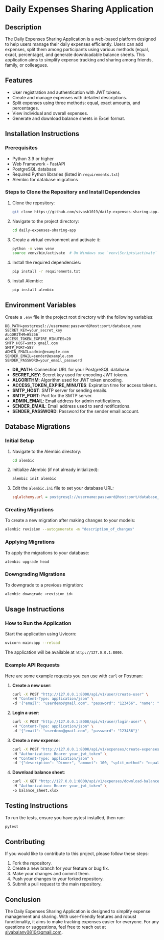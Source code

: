 # Daily Expenses Sharing Application

## Description
The Daily Expenses Sharing Application is a web-based platform designed to help users manage their daily expenses efficiently. Users can add expenses, split them among participants using various methods (equal, exact, percentage), and generate downloadable balance sheets. This application aims to simplify expense tracking and sharing among friends, family, or colleagues.

## Features
- User registration and authentication with JWT tokens.
- Create and manage expenses with detailed descriptions.
- Split expenses using three methods: equal, exact amounts, and percentages.
- View individual and overall expenses.
- Generate and download balance sheets in Excel format.

## Installation Instructions

### Prerequisites
- Python 3.9 or higher
- Web Framework - FastAPI
- PostgreSQL database
- Required Python libraries (listed in `requirements.txt`)
- Alembic for database migrations

### Steps to Clone the Repository and Install Dependencies
1. Clone the repository:
   ```bash
   git clone https://github.com/sivasb1019/daily-expenses-sharing-app.git
   ```

2. Navigate to the project directory:
   ```bash
   cd daily-expenses-sharing-app
   ```

3. Create a virtual environment and activate it:
   ```bash
   python -m venv venv
   source venv/bin/activate  # On Windows use `venv\Scripts\activate`
   ```

4. Install the required dependencies:
   ```bash
   pip install -r requirements.txt
   ```

5. Install Alembic:
   ```bash
   pip install alembic
   ```

## Environment Variables
Create a `.env` file in the project root directory with the following variables:

```
DB_PATH=postgresql://username:password@host:port/database_name
SECRET_KEY=your_secret_key
ALGORITHM=HS256
ACCESS_TOKEN_EXPIRE_MINUTES=20
SMTP_HOST=smtp.gmail.com
SMTP_PORT=587
ADMIN_EMAIL=admin@example.com
SENDER_EMAIL=sender@example.com
SENDER_PASSWORD=your_email_password
```

- **DB_PATH**: Connection URL for your PostgreSQL database.
- **SECRET_KEY**: Secret key used for encoding JWT tokens.
- **ALGORITHM**: Algorithm used for JWT token encoding.
- **ACCESS_TOKEN_EXPIRE_MINUTES**: Expiration time for access tokens.
- **SMTP_HOST**: SMTP server for sending emails.
- **SMTP_PORT**: Port for the SMTP server.
- **ADMIN_EMAIL**: Email address for admin notifications.
- **SENDER_EMAIL**: Email address used to send notifications.
- **SENDER_PASSWORD**: Password for the sender email account.

## Database Migrations

### Initial Setup
1. Navigate to the Alembic directory:
   ```bash
   cd alembic
   ```

2. Initialize Alembic (if not already initialized):
   ```bash
   alembic init alembic
   ```

3. Edit the `alembic.ini` file to set your database URL:
   ```ini
   sqlalchemy.url = postgresql://username:password@host:port/database_name
   ```

### Creating Migrations
To create a new migration after making changes to your models:
```bash
alembic revision --autogenerate -m "description_of_changes"
```

### Applying Migrations
To apply the migrations to your database:
```bash
alembic upgrade head
```

### Downgrading Migrations
To downgrade to a previous migration:
```bash
alembic downgrade <revision_id>
```

## Usage Instructions

### How to Run the Application
Start the application using Uvicorn:
```bash
uvicorn main:app --reload
```
The application will be available at `http://127.0.0.1:8000`.

### Example API Requests
Here are some example requests you can use with `curl` or Postman:

1. **Create a new user**:
   ```bash
   curl -X POST "http://127.0.0.1:8000/api/v1/user/create-user" \
   -H "Content-Type: application/json" \
   -d '{"email": "userdemo@gmail.com", "password": "123456", "name": "Demo User", "mobile": "9876543210"}'
   ```

2. **Login a user**:
   ```bash
   curl -X POST "http://127.0.0.1:8000/api/v1/user/login-user" \
   -H "Content-Type: application/json" \
   -d '{"email": "userdemo@gmail.com", "password": "123456"}'
   ```

3. **Create a new expense**:
   ```bash
   curl -X POST "http://127.0.0.1:8000/api/v1/expenses/create-expenses" \
   -H "Authorization: Bearer your_jwt_token" \
   -H "Content-Type: application/json" \
   -d '{"description": "Dinner", "amount": 100, "split_method": "equal", "splits": [{"user_id": 1}, {"user_id": 2}]}'
   ```

4. **Download balance sheet**:
   ```bash
   curl -X GET "http://127.0.0.1:8000/api/v1/expenses/download-balancesheet?request=Individual Expenses" \
   -H "Authorization: Bearer your_jwt_token" \
   -o balance_sheet.xlsx
   ```

## Testing Instructions
To run the tests, ensure you have pytest installed, then run:
```bash
pytest
```

## Contributing
If you would like to contribute to this project, please follow these steps:
1. Fork the repository.
2. Create a new branch for your feature or bug fix.
3. Make your changes and commit them.
4. Push your changes to your forked repository.
5. Submit a pull request to the main repository.


## Conclusion
The Daily Expenses Sharing Application is designed to simplify expense management and sharing. With user-friendly features and robust functionality, it aims to make tracking expenses easier for everyone. For any questions or suggestions, feel free to reach out at [sivabalanv0810@gmail.com](mailto:sivabalanv0810@gmail.com).
